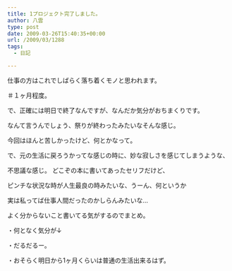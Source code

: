 ```yaml
---
title: 1プロジェクト完了しました。
author: 八雲
type: post
date: 2009-03-26T15:40:35+00:00
url: /2009/03/1288
tags:
  - 日記

---
```

仕事の方はこれでしばらく落ち着くモノと思われます。
  
＃１ヶ月程度。

で、正確には明日で終了なんですが、なんだか気分がおちまくりです。
  
なんて言うんでしょう、祭りが終わったみたいなそんな感じ。
  
今回はほんと苦しかったけど、何とかなって。
  
で、元の生活に戻ろうかってな感じの時に、妙な寂しさを感じてしまうような、
  
不思議な感じ。 どこぞの本に書いてあったセリフだけど、
  
ピンチな状況な時が人生最良の時みたいな、うーん、何というか
  
実は私ってば仕事人間だったのかしらんみたいな…

よく分からないこと書いてる気がするのでまとめ。
  
・何となく気分が↓
  
・だるだるー。
  
・おそらく明日から1ヶ月くらいは普通の生活出来るはず。
